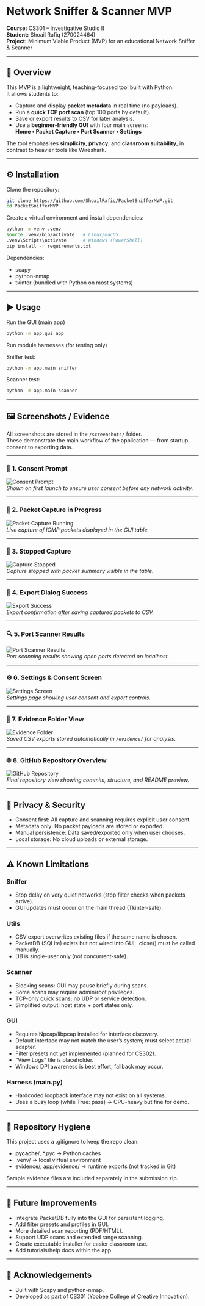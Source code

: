# Network Sniffer & Scanner MVP

**Course:** CS301 – Investigative Studio II  
**Student:** Shoail Rafiq (270024464)  
**Project:** Minimum Viable Product (MVP) for an educational Network Sniffer & Scanner

---

## 📖 Overview
This MVP is a lightweight, teaching-focused tool built with Python.  
It allows students to:

- Capture and display **packet metadata** in real time (no payloads).  
- Run a **quick TCP port scan** (top 100 ports by default).  
- Save or export results to CSV for later analysis.  
- Use a **beginner-friendly GUI** with four main screens:  
  **Home • Packet Capture • Port Scanner • Settings**

The tool emphasises **simplicity**, **privacy**, and **classroom suitability**, in contrast to heavier tools like Wireshark.

---

## ⚙️ Installation

Clone the repository:

```bash
git clone https://github.com/ShoailRafiq/PacketSnifferMVP.git
cd PacketSnifferMVP
```

Create a virtual environment and install dependencies:

```bash
python -m venv .venv
source .venv/bin/activate   # Linux/macOS
.venv\Scripts\activate      # Windows (PowerShell)
pip install -r requirements.txt
```

Dependencies:

- scapy
- python-nmap
- tkinter (bundled with Python on most systems)

---

## ▶️ Usage

Run the GUI (main app)

```bash
python -m app.gui_app
```

Run module harnesses (for testing only)

Sniffer test:

```bash
python -m app.main sniffer
```

Scanner test:

```bash
python -m app.main scanner
```

---

## 🖼️ Screenshots / Evidence

All screenshots are stored in the `/screenshots/` folder.  
These demonstrate the main workflow of the application — from startup consent to exporting data.

---

### 🪪 1. Consent Prompt
![Consent Prompt](screenshots/consent_prompt.png)  
*Shown on first launch to ensure user consent before any network activity.*

---

### 📡 2. Packet Capture in Progress
![Packet Capture Running](screenshots/capture_running.png)  
*Live capture of ICMP packets displayed in the GUI table.*

---

### 🧭 3. Stopped Capture
![Capture Stopped](screenshots/capture_stopped.png)  
*Capture stopped with packet summary visible in the table.*

---

### 💾 4. Export Dialog Success
![Export Success](screenshots/export_success.png)  
*Export confirmation after saving captured packets to CSV.*

---

### 🔍 5. Port Scanner Results
![Port Scanner Results](screenshots/port_scan_results.png)  
*Port scanning results showing open ports detected on localhost.*

---

### ⚙️ 6. Settings & Consent Screen
![Settings Screen](screenshots/settings_consent.png)  
*Settings page showing user consent and export controls.*

---

### 📂 7. Evidence Folder View
![Evidence Folder](screenshots/evidence_folder.png)  
*Saved CSV exports stored automatically in `/evidence/` for analysis.*

---

### 🌐 8. GitHub Repository Overview
![GitHub Repository](screenshots/github_repo.png)  
*Final repository view showing commits, structure, and README preview.*

---

## 🔐 Privacy & Security

- Consent first: All capture and scanning requires explicit user consent.
- Metadata only: No packet payloads are stored or exported.
- Manual persistence: Data saved/exported only when user chooses.
- Local storage: No cloud uploads or external storage.

---

## ⚠️ Known Limitations

### Sniffer
- Stop delay on very quiet networks (stop filter checks when packets arrive).
- GUI updates must occur on the main thread (Tkinter-safe).

### Utils
- CSV export overwrites existing files if the same name is chosen.
- PacketDB (SQLite) exists but not wired into GUI; .close() must be called manually.
- DB is single-user only (not concurrent-safe).

### Scanner
- Blocking scans: GUI may pause briefly during scans.
- Some scans may require admin/root privileges.
- TCP-only quick scans; no UDP or service detection.
- Simplified output: host state + port states only.

### GUI
- Requires Npcap/libpcap installed for interface discovery.
- Default interface may not match the user’s system; must select actual adapter.
- Filter presets not yet implemented (planned for CS302).
- “View Logs” tile is placeholder.
- Windows DPI awareness is best effort; fallback may occur.

### Harness (main.py)
- Hardcoded loopback interface may not exist on all systems.
- Uses a busy loop (while True: pass) → CPU-heavy but fine for demo.

---

## 🧹 Repository Hygiene

This project uses a .gitignore to keep the repo clean:

- __pycache__/, *.pyc → Python caches
- .venv/ → local virtual environment
- evidence/, app/evidence/ → runtime exports (not tracked in Git)

Sample evidence files are included separately in the submission zip.

---

## 🚀 Future Improvements

- Integrate PacketDB fully into the GUI for persistent logging.
- Add filter presets and profiles in GUI.
- More detailed scan reporting (PDF/HTML).
- Support UDP scans and extended range scanning.
- Create executable installer for easier classroom use.
- Add tutorials/help docs within the app.

---

## 🙏 Acknowledgements

- Built with Scapy and python-nmap.
- Developed as part of CS301 (Yoobee College of Creative Innovation).
